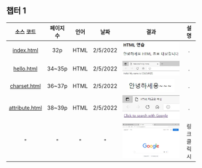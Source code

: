 ## 챕터 1
|소스 코드|페이지 수|언어|날짜|결과|설명|
|:---:|:---:|:---:|:---:|:---:|:---:|
|[index.html](./index.html)|32p|HTML|2/5/2022|![docs-index](./docs/index.jpg)|.|
|[hello.html](./hello.html)|34~35p|HTML|2/5/2022|![docs-hello](./docs/hello.jpg)|.|
|[charset.html](./charset.html)|36~37p|HTML|2/5/2022|![docs-charset](./docs/charset.jpg)|.|
|[attribute.html](./attribute.html)|38~39p|HTML|2/5/2022|![docs-attribute-1](./docs/attribute-1.jpg)|.|
|"|"|"|"|![docs-attribute-2](./docs/attribute-2.jpg)|링크 클릭 시|